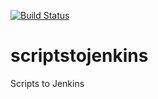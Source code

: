 [![Build Status](http://ec2-3-211-55-184.compute-1.amazonaws.com/buildStatus/icon?job=scriptstojenkins)](http://ec2-3-211-55-184.compute-1.amazonaws.com/job/scriptstojenkins/)
# scriptstojenkins
Scripts to Jenkins
